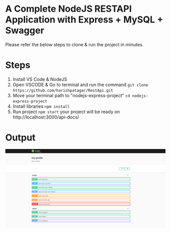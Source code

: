 # A Complete NodeJS RESTAPI Application with Express + MySQL + Swagger

Please refer the below steps to clone & run the project in minutes.

# Steps

1. Install VS Code & NodeJS
2. Open VSCODE & Go to terminal and run the command
   `git clone https://github.com/harishpatagar/RestApi.git`
3. Move your terminal path to "nodejs-express-project"
   `cd nodejs-express-project`
4. Install libraries
   `npm install`
5. Run project
   `npm start`
   your project will be ready on http://localhost:3000/api-docs/

# Output

<img src="/swagger.png" alt="swaggeroutput"/>
